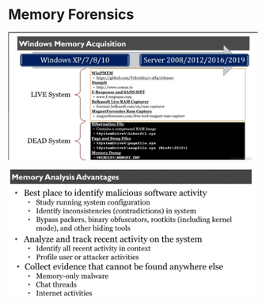 # Memory Forensics

![](<../../.gitbook/assets/image (27).png>)

![](<../../.gitbook/assets/image (91).png>)
